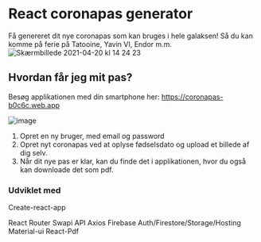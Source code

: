 # React coronapas generator

Få genereret dit nye coronapas som kan bruges i hele galaksen! Så du kan komme på ferie på Tatooine, Yavin VI, Endor m.m.
![Skærmbillede 2021-04-20 kl  14 24 23](https://user-images.githubusercontent.com/57637214/115395411-2462c400-a1e4-11eb-86bc-5d89dfd95278.png)


## Hvordan får jeg mit pas?

Besøg applikationen med din smartphone her: https://coronapas-b0c6c.web.app

![image](https://user-images.githubusercontent.com/57637214/115185276-ce0c5d00-a0df-11eb-8e36-d39ef86d6331.png)



1. Opret en ny bruger, med email og password
2. Opret nyt coronapas ved at oplyse fødselsdato og upload et billede af dig selv.
3. Når dit nye pas er klar, kan du finde det i applikationen, hvor du også kan downloade det som pdf.

### Udviklet med

Create-react-app

React Router
Swapi API
Axios
Firebase Auth/Firestore/Storage/Hosting
Material-ui
React-Pdf


